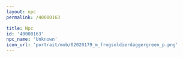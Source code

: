 ```yaml
---
layout: npc
permalink: /40000163

title: Npc
id: '40000163'
npc_name: 'Unknown'
icon_url: 'portrait/mob/02020179_m_frogsoldierdaggergreen_p.png'
---
```

